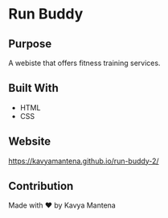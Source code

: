 # Run Buddy


## Purpose
A webiste that offers fitness training services.


## Built With

* HTML
* CSS

## Website
https://kavyamantena.github.io/run-buddy-2/

## Contribution
Made with ❤️ by Kavya Mantena
